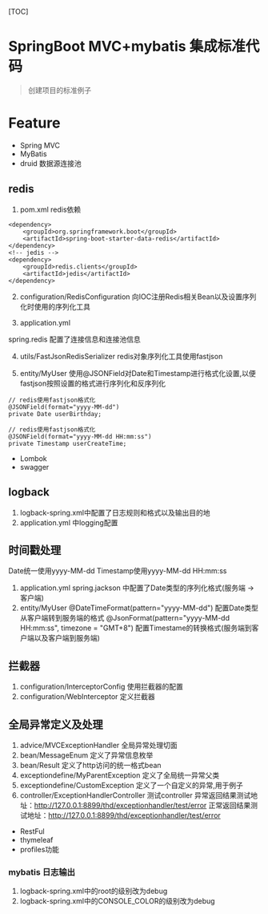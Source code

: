 [TOC]
# SpringBoot MVC+mybatis 集成标准代码

> 创建项目的标准例子

# Feature
- Spring MVC
- MyBatis
- druid 数据源连接池
## redis
1. pom.xml
redis依赖
```
<dependency>
    <groupId>org.springframework.boot</groupId>
    <artifactId>spring-boot-starter-data-redis</artifactId>
</dependency>
<!-- jedis -->
<dependency>
    <groupId>redis.clients</groupId>
    <artifactId>jedis</artifactId>
</dependency>
```
2. configuration/RedisConfiguration
向IOC注册Redis相关Bean以及设置序列化时使用的序列化工具

3. application.yml

spring.redis 配置了连接信息和连接池信息

4. utils/FastJsonRedisSerializer
redis对象序列化工具使用fastjson

5. entity/MyUser
使用@JSONField对Date和Timestamp进行格式化设置,以便fastjson按照设置的格式进行序列化和反序列化
```
// redis使用fastjson格式化
@JSONField(format="yyyy-MM-dd")
private Date userBirthday;

// redis使用fastjson格式化
@JSONField(format="yyyy-MM-dd HH:mm:ss")
private Timestamp userCreateTime;
```


- Lombok 
- swagger 
## logback
1. logback-spring.xml中配置了日志规则和格式以及输出目的地
2. application.yml 中logging配置
## 时间戳处理
Date统一使用yyyy-MM-dd Timestamp使用yyyy-MM-dd HH:mm:ss
1. application.yml 
spring.jackson 中配置了Date类型的序列化格式(服务端 -> 客户端)
2. entity/MyUser
@DateTimeFormat(pattern="yyyy-MM-dd") 配置Date类型从客户端转到服务端的格式
@JsonFormat(pattern="yyyy-MM-dd HH:mm:ss", timezone = "GMT+8") 配置Timestame的转换格式(服务端到客户端以及客户端到服务端)




## 拦截器
1. configuration/InterceptorConfig 使用拦截器的配置
2. configuration/WebInterceptor 定义拦截器

## 全局异常定义及处理
1. advice/MVCExceptionHandler 全局异常处理切面
2. bean/MessageEnum 定义了异常信息枚举
3. bean/Result 定义了http访问的统一格式bean
4. exceptiondefine/MyParentException 定义了全局统一异常父类
5. exceptiondefine/CustomException 定义了一个自定义的异常,用于例子
6. controller/ExceptionHandlerController 测试controller
异常返回结果测试地址：http://127.0.0.1:8899/thd/exceptionhandler/test/error
正常返回结果测试地址：http://127.0.0.1:8899/thd/exceptionhandler/test/error

- RestFul
- thymeleaf
- profiles功能

### mybatis 日志输出
1. logback-spring.xml中的root的级别改为debug
2. logback-spring.xml中的CONSOLE_COLOR的级别改为debug
